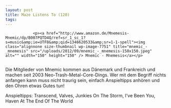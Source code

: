 ```yaml
---
layout: post
title: Maze Listens To (120)
tags:
---
```



                <p><a href="http://www.amazon.de/Mnemesis-Mnemic/dp/B007PQTD4Q/ref=sr_1_sc_1?s=music&amp;ie=UTF8&amp;qid=1346620533&amp;sr=1-1-spell"><img class="alignnone size-thumbnail wp-image-7751" title="mnemic_-_mnemesis" src="/uploads/2012/09/mnemic_-_mnemesis-150x150.jpeg" alt="" width="150" height="150" /> Mnemic - Mnemesis</a></p>
<img src="/uploads/2010/02/maze_listens_to_5stars.png" alt="" />
<p>Die Mitglieder von Mnemic kommen aus Dänemark und Frankreich und machen seit 2003 Neo-Trash-Metal-Core-Dings. Wer mit dem Begriff nichts anfangen kann muss nicht traurig sein, einfach Anspieltipps anhören und den Ohren etwas Gutes tun!</p>
<p>Anspieltipps: Transcend, Valves, Junkies On The Storm, I've Been You, Haven At The End Of The World</p>
